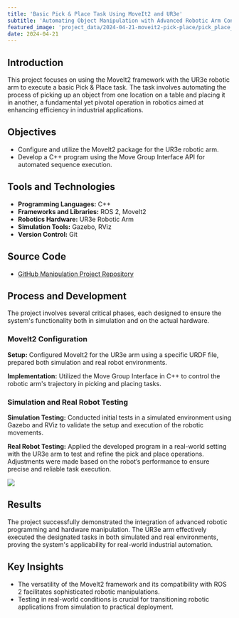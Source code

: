 ```yaml
---
title: 'Basic Pick & Place Task Using MoveIt2 and UR3e'
subtitle: 'Automating Object Manipulation with Advanced Robotic Arm Control'
featured_image: 'project_data/2024-04-21-moveit2-pick-place/pick_place_cover.gif'
date: 2024-04-21
---
```


## Introduction
This project focuses on using the MoveIt2 framework with the UR3e robotic arm to execute a basic Pick & Place task. The task involves automating the process of picking up an object from one location on a table and placing it in another, a fundamental yet pivotal operation in robotics aimed at enhancing efficiency in industrial applications.

## Objectives
- Configure and utilize the MoveIt2 package for the UR3e robotic arm.
- Develop a C++ program using the Move Group Interface API for automated sequence execution.

## Tools and Technologies

- **Programming Languages:** C++
- **Frameworks and Libraries:** ROS 2, MoveIt2
- **Robotics Hardware:** UR3e Robotic Arm
- **Simulation Tools:** Gazebo, RViz
- **Version Control:** Git

## Source Code
- [GitHub Manipulation Project Repository](https://github.com/MiguelSolisSegura/manipulation_project)

## Process and Development
The project involves several critical phases, each designed to ensure the system's functionality both in simulation and on the actual hardware.

### MoveIt2 Configuration
**Setup:** Configured MoveIt2 for the UR3e arm using a specific URDF file, prepared both simulation and real robot environments.

**Implementation:** Utilized the Move Group Interface in C++ to control the robotic arm's trajectory in picking and placing tasks.

### Simulation and Real Robot Testing
**Simulation Testing:** Conducted initial tests in a simulated environment using Gazebo and RViz to validate the setup and execution of the robotic movements.

**Real Robot Testing:** Applied the developed program in a real-world setting with the UR3e arm to test and refine the pick and place operations. Adjustments were made based on the robot’s performance to ensure precise and reliable task execution.

![](/project_data/2024-04-21-moveit2-pick-place/pick_place.gif)

## Results
The project successfully demonstrated the integration of advanced robotic programming and hardware manipulation. The UR3e arm effectively executed the designated tasks in both simulated and real environments, proving the system's applicability for real-world industrial automation.

## Key Insights
- The versatility of the MoveIt2 framework and its compatibility with ROS 2 facilitates sophisticated robotic manipulations.
- Testing in real-world conditions is crucial for transitioning robotic applications from simulation to practical deployment.
